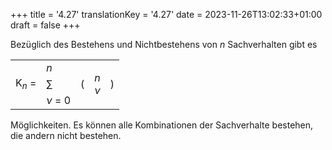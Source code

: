 +++
title = '4.27'
translationKey = '4.27'
date = 2023-11-26T13:02:33+01:00
draft = false
+++

Bezüglich des Bestehens und Nichtbestehens von <span class="mathmode"><var>n</var></span> Sachverhalten gibt es <table class="possibilities"><tr><td rowspan="3" class="middleright"><span class="mathmode">K<sub><var>n</var></sub> = </span></td><td class="summationtop"><span class="mathmode"><var class="smallvar">n</var></span></td><td rowspan="3" class="middleright"><span class="largeparen">(</span></td><td rowspan="3" class="middlecenter"><span class="mathmode"><var>n</var></span><br /><span class="mathmode"><var>ν</var></span></td><td rowspan="3" class="middleleft"><span class="largeparen">)</span></td></tr><tr><td class="summationmiddle"><span class="mathmode"><span class="largeop">∑</span></span></td></tr><tr><td class="summationbottom"><span class="mathmode"><span class="smallvar"><var>ν</var> = 0</span></span></td></tr></table> Möglichkeiten.
Es können alle Kombinationen der Sachverhalte bestehen, die andern nicht bestehen.
